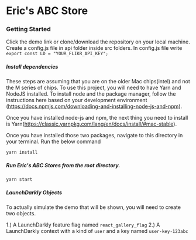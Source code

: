 # Eric's ABC Store

### Getting Started

Click the demo link or clone/download the repository on your local machine.
Create a config.js file in api folder inside src folders. In config.js file write
`export const LD = "YOUR_FLIKR_API_KEY";`

##### Install dependencies

These steps are assuming that you are on the older Mac chips(intel) and not the M series of chips. To use this project, you will need to have Yarn and NodeJS installed. To install node and the package manager, follow the instructions here based on your development environment (https://docs.npmjs.com/downloading-and-installing-node-js-and-npm). 

Once you have installed node-js and npm, the next thing you need to install is Yarn(https://classic.yarnpkg.com/lang/en/docs/install/#mac-stable).  

Once you have installed those two packages, navigate to this directory in your terminal. Run the below command

`yarn install`

##### Run Eric's ABC Stores from the root directory.

`yarn start`

##### LaunchDarkly Objects

To actually simulate the demo that will be shown, you will need to create two objects.

1.) A LaunchDarkly feature flag named `react_gallery_flag`
2.) A LaunchDarkly context with a kind of `user` and a key named `user-key-123abc`